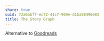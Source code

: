 ```yaml
---
share: true
uuid: 72a6abf7-ec72-41c7-969e-d1ba58496e03
title: The Story Graph
---
```

Alternative to [Goodreads](/24837821-abf9-4a79-8e11-f39d399b4a59)